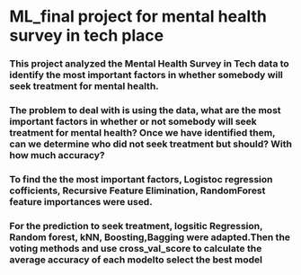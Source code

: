 # ML_final project for mental health survey in tech place
### This project analyzed the Mental Health Survey in Tech data to identify the most important factors in whether somebody will seek treatment for mental health.
### The problem to deal with is using the data, what are the most important factors in whether or not somebody will seek treatment for mental health? Once we have identified them, can we determine who did not seek treatment but should? With how much accuracy?
### To find the the most important factors, Logistoc regression cofficients, Recursive Feature Elimination, RandomForest feature importances were used.
### For the prediction to seek treatment, logsitic Regression, Random forest, kNN, Boosting,Bagging were adapted.Then the voting methods and use cross_val_score to calculate the average accuracy of each modelto select the best model
